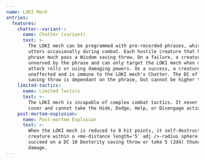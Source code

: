 ```yaml
---
name: LOKI Mech
entries:
  features:
    chatter--variant-:
      name: Chatter (variant)
      text: >-
        The LOKI mech can be programmed with pre-recorded phrases, which it
        utters occasionally during combat. Each hostile creature that hears the
        phrase much pass a Wisdom saving throw. On a failure, a creature becomes
        unnerved by the phrase and can only target the LOKI mech when making
        attack rolls or using damaging powers. On a success, a creature is
        unaffected and is immune to the LOKI mech's Chatter. The DC of the
        saving throw is dependant on the phrase, but cannot be higher than 12.
    limited-tactics:
      name: Limited Tactics
      text: >-
        The LOKI mech is incapable of complex combat tactics. It never seeks
        cover and cannot take the Hide, Dodge, Help, or Disengage actions.
    post-mortem-explosion:
      name: Post-mortem Explosion
      text: >-
        When the LOKI mech is reduced to 0 hit points, it self-destructs. Each
        creature within a <me-distance length='5' adj />-radius sphere must
        succeed on a DC 10 Dexterity saving throw or take 5 (2d4) thunder
        damage.
---
```

